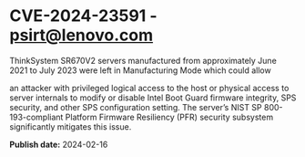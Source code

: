 # CVE-2024-23591 - psirt@lenovo.com

ThinkSystem SR670V2 servers manufactured from approximately June 2021 to July 2023 were left in Manufacturing Mode which could allow 

an attacker with privileged logical access to the host or physical access to server internals to modify or disable Intel Boot Guard firmware integrity, SPS security, and other SPS configuration setting. The server’s NIST SP
800-193-compliant Platform Firmware Resiliency (PFR) security subsystem
significantly mitigates this issue.

**Publish date:** 2024-02-16
